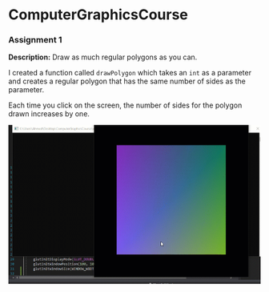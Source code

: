 # ComputerGraphicsCourse

### Assignment 1
**Description:** Draw as much regular polygons as you can.

I created a function called `drawPolygon` which takes an `int` as a parameter and creates a regular polygon that has the same number of sides as the parameter.

Each time you click on the screen, the number of sides for the polygon drawn increases by one.

![assignment_1_preview](assignment__01/assignment_1_preview.gif "assignment_1_preview")